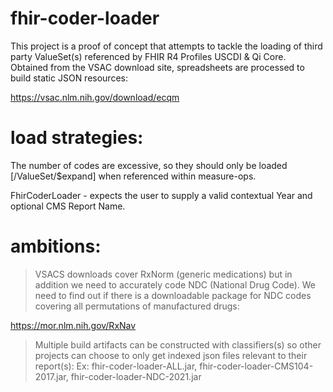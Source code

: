 # fhir-coder-loader
This project is a proof of concept that attempts to tackle the loading of third party ValueSet(s) referenced by FHIR R4 Profiles USCDI & Qi Core. Obtained from the VSAC download site, spreadsheets are processed to build static JSON resources:

https://vsac.nlm.nih.gov/download/ecqm

# load strategies:
The number of codes are excessive, so they should only be loaded [/ValueSet/$expand] when referenced within measure-ops.

FhirCoderLoader - expects the user to supply a valid contextual Year and optional CMS Report Name.


# ambitions:
> VSACS downloads cover RxNorm (generic medications) but in addition we need to accurately code NDC (National Drug Code). We need to find out if there is a downloadable package for NDC codes covering all permutations of manufactured drugs:

https://mor.nlm.nih.gov/RxNav

> Multiple build artifacts can be constructed with classifiers(s) so other projects can choose to only get indexed json files relevant to their report(s):
    Ex: fhir-coder-loader-ALL.jar, fhir-coder-loader-CMS104-2017.jar, fhir-coder-loader-NDC-2021.jar
